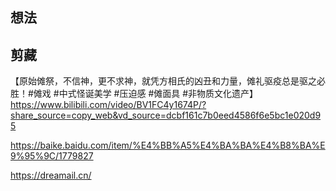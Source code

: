 ## 想法



## 剪藏

【原始傩祭，不信神，更不求神，就凭方相氏的凶丑和力量，傩礼驱疫总是驱之必胜！#傩戏 #中式怪诞美学 #压迫感 #傩面具 #非物质文化遗产】 https://www.bilibili.com/video/BV1FC4y1674P/?share_source=copy_web&vd_source=dcbf161c7b0eed4586f6e5bc1e020d95

https://baike.baidu.com/item/%E4%BB%A5%E4%BA%BA%E4%B8%BA%E9%95%9C/1779827

https://dreamail.cn/

